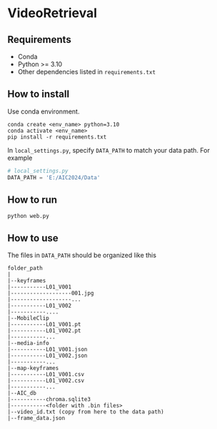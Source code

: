 # VideoRetrieval

## Requirements
- Conda
- Python >= 3.10
- Other dependencies listed in `requirements.txt`

## How to install
Use conda environment.
```
conda create <env_name> python=3.10
conda activate <env_name>
pip install -r requirements.txt
```

In `local_settings.py`, specify `DATA_PATH` to match your data path. For example 

```py
# local_settings.py
DATA_PATH = 'E:/AIC2024/Data'
```

## How to run

```
python web.py
```

## How to use
The files in `DATA_PATH` should be organized like this
```
folder_path
|
|--keyframes
|-----------L01_V001
|-------------------001.jpg
|-------------------...
|-----------L01_V002
|-----------....
|--MobileClip
|-----------L01_V001.pt
|-----------L01_V002.pt
|-----------...
|--media-info
|-----------L01_V001.json
|-----------L01_V002.json
|-----------...
|--map-keyframes
|-----------L01_V001.csv
|-----------L01_V002.csv
|-----------...
|--AIC_db
|-----------chroma.sqlite3
|-----------<folder with .bin files>
|--video_id.txt (copy from here to the data path)
|--frame_data.json
```
